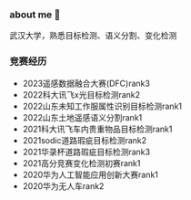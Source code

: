 ### about me 👋

武汉大学，熟悉目标检测、语义分割、变化检测

### 竞赛经历
* 2023遥感数据融合大赛(DFC)rank3
* 2022科大讯飞x光目标检测rank2
* 2022山东未知工作服属性识别目标检测rank1
* 2022山东土地遥感语义分割rank1
* 2021科大讯飞车内贵重物品目标检测rank1
* 2021sodic道路瑕疵目标检测rank2
* 2021华录杯道路瑕疵目标检测rank3
* 2021高分竞赛变化检测初赛rank1
* 2020华为人工智能应用创新大赛rank1
* 2020华为无人车rank2



